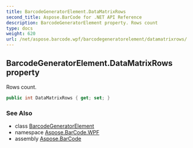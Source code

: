 ```yaml
---
title: BarcodeGeneratorElement.DataMatrixRows
second_title: Aspose.BarCode for .NET API Reference
description: BarcodeGeneratorElement property. Rows count
type: docs
weight: 620
url: /net/aspose.barcode.wpf/barcodegeneratorelement/datamatrixrows/
---
```

## BarcodeGeneratorElement.DataMatrixRows property

Rows count.

```csharp
public int DataMatrixRows { get; set; }
```

### See Also

* class [BarcodeGeneratorElement](../)
* namespace [Aspose.BarCode.WPF](../../barcodegeneratorelement/)
* assembly [Aspose.BarCode](../../../)


